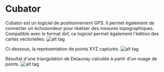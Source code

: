 # Cubator 
Cubator est un logiciel de positionnement GPS. Il permet également de connecter un échosondeur pour réaliser des mesures topographiques.
Compatible avec le format dxf, ce logiciel permet également l'édition des cartes vectorielles.
![alt tag](https://raw.githubusercontent.com/Moulino/Cubator/master/screenshots/cubator1.jpg)

Ci-dessous, la représentation de points XYZ capturés.
![alt tag](https://raw.githubusercontent.com/Moulino/Cubator/master/screenshots/cubator2.jpg)

Résultat d'une triangulation de Delaunay calculée à partir d'un nuage de points.
![alt tag](https://raw.githubusercontent.com/Moulino/Cubator/master/screenshots/cubator3.jpg)
